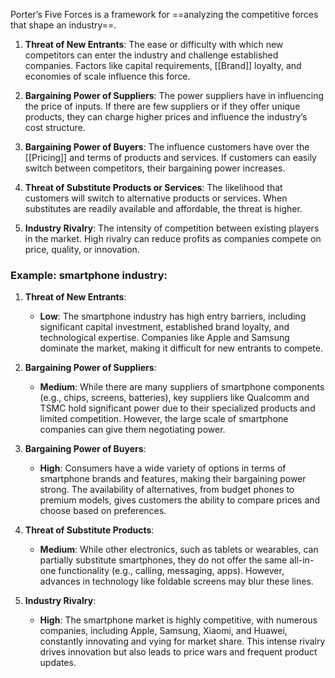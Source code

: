 Porter’s Five Forces is a framework for ==analyzing the competitive forces that shape an industry==. 

1. **Threat of New Entrants**: The ease or difficulty with which new competitors can enter the industry and challenge established companies. Factors like capital requirements, [[Brand]] loyalty, and economies of scale influence this force.
   
2. **Bargaining Power of Suppliers**: The power suppliers have in influencing the price of inputs. If there are few suppliers or if they offer unique products, they can charge higher prices and influence the industry’s cost structure.
   
3. **Bargaining Power of Buyers**: The influence customers have over the [[Pricing]] and terms of products and services. If customers can easily switch between competitors, their bargaining power increases.
   
4. **Threat of Substitute Products or Services**: The likelihood that customers will switch to alternative products or services. When substitutes are readily available and affordable, the threat is higher.
   
5. **Industry Rivalry**: The intensity of competition between existing players in the market. High rivalry can reduce profits as companies compete on price, quality, or innovation.

### Example: smartphone industry:

1. **Threat of New Entrants**:
    
    - **Low**: The smartphone industry has high entry barriers, including significant capital investment, established brand loyalty, and technological expertise. Companies like Apple and Samsung dominate the market, making it difficult for new entrants to compete.
2. **Bargaining Power of Suppliers**:
    
    - **Medium**: While there are many suppliers of smartphone components (e.g., chips, screens, batteries), key suppliers like Qualcomm and TSMC hold significant power due to their specialized products and limited competition. However, the large scale of smartphone companies can give them negotiating power.
3. **Bargaining Power of Buyers**:
    
    - **High**: Consumers have a wide variety of options in terms of smartphone brands and features, making their bargaining power strong. The availability of alternatives, from budget phones to premium models, gives customers the ability to compare prices and choose based on preferences.
4. **Threat of Substitute Products**:
    
    - **Medium**: While other electronics, such as tablets or wearables, can partially substitute smartphones, they do not offer the same all-in-one functionality (e.g., calling, messaging, apps). However, advances in technology like foldable screens may blur these lines.
5. **Industry Rivalry**:
    
    - **High**: The smartphone market is highly competitive, with numerous companies, including Apple, Samsung, Xiaomi, and Huawei, constantly innovating and vying for market share. This intense rivalry drives innovation but also leads to price wars and frequent product updates.